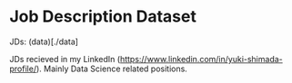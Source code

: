 # Job Description Dataset

JDs: (data)[./data]  

JDs recieved in my LinkedIn (https://www.linkedin.com/in/yuki-shimada-profile/). Mainly Data Science related positions. 
